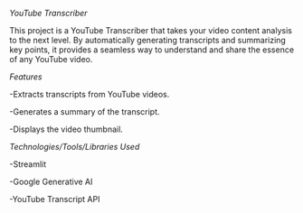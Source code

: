 *YouTube Transcriber*

This project is a YouTube Transcriber that takes your video content analysis to the next level. By automatically generating transcripts and summarizing key points, it provides a seamless way to understand and share the essence of any YouTube video.

*Features*

-Extracts transcripts from YouTube videos.

-Generates a summary of the transcript.

-Displays the video thumbnail.

*Technologies/Tools/Libraries Used*

-Streamlit

-Google Generative AI

-YouTube Transcript API

